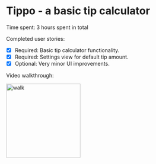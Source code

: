# Tippo - a basic tip calculator

Time spent: 3 hours spent in total

Completed user stories:

 * [x] Required: Basic tip calculator functionality.
 * [x] Required: Settings view for default tip amount.
 * [x] Optional: Very minor UI improvements.

Video walkthrough:

<img src='https://raw.githubusercontent.com/ybv/tippo/master/VWalk.giff' title='img' width='200' alt='walk' />
